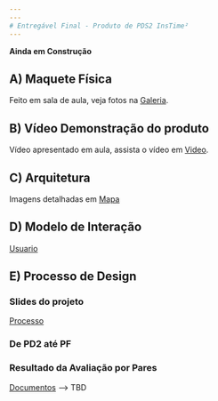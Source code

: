 ```yaml
---
---
# Entregável Final - Produto de PDS2 InsTime²
---
```


__Ainda em Construção__

## A) Maquete Física

Feito em sala de aula, veja fotos na [Galeria].

## B) Vídeo Demonstração do produto

Vídeo apresentado em aula, assista o vídeo em [Video].

## C) Arquitetura

Imagens detalhadas em [Mapa]

## D) Modelo de Interação

[Usuario]

## E) Processo de Design

### Slides do projeto
[Processo]

### De PD2 até PF
### Resultado da Avaliação por Pares

[Documentos] --> TBD


[//]: # (Referencias)

   [Usuario]: <https://andreycampassi.github.io/timetimetime/usuario>
   [Processo]: <https://andreycampassi.github.io/timetimetime/processo>
   [Galeria]: <https://andreycampassi.github.io/timetimetime/galeria>
   [Mapa]: <https://andreycampassi.github.io/timetimetime/mapa>
   [Video]: <https://andreycampassi.github.io/timetimetime/video>
   [Documentos]: <https://andreycampassi.github.io/timetimetime>